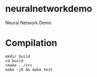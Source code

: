 # neuralnetworkdemo
Neural Network Demo

# Compilation
```
mkdir build
cd build
cmake ../src
make -j9 && make test
```
